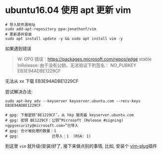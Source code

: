 # ubuntu16.04 使用 apt 更新 vim

```shell
# 导入软件源地址
sudo add-apt-repository ppa:jonathonf/vim
# 更新源并安装
sudo apt install update -y && sudo apt install vim -y

```

如果遇到错误

> W: GPG 错误：<https://packages.microsoft.com/repos/edge> stable InRelease: 由于没有公钥，无法验证下列签名： NO_PUBKEY EB3E94ADBE1229CF

无法从 xx 下载 EB3E94ADBE1229CF

尝试解决办法:

```shell
sudo apt-key adv --keyserver keyserver.ubuntu.com --recv-keys EB3E94ADBE1229CF

# gpg: 下载密钥‘BE1229CF’，从 hkp 服务器 keyserver.ubuntu.com
# gpg: 密钥 BE1229CF：公钥“Microsoft (Release #signing) <gpgsecurity@microsoft.com>”已导入
# gpg: 合计被处理的数量：1
# gpg:               已导入：1  (RSA: 1)

```

到这里 `vim` 就升级(安装)好了, 接下来做点别的事情, 比如, 安装个 [vim-plug](https://github.com/junegunn/vim-plug)插件
